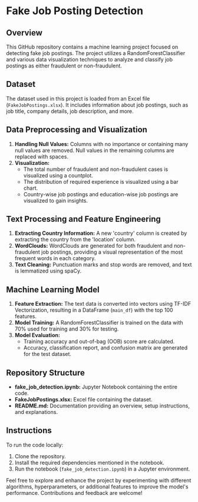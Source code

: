# Fake Job Posting Detection

## Overview
This GitHub repository contains a machine learning project focused on detecting fake job postings. The project utilizes a RandomForestClassifier and various data visualization techniques to analyze and classify job postings as either fraudulent or non-fraudulent.

## Dataset
The dataset used in this project is loaded from an Excel file (`FakeJobPostings.xlsx`). It includes information about job postings, such as job title, company details, job description, and more.

## Data Preprocessing and Visualization
1. **Handling Null Values:** Columns with no importance or containing many null values are removed. Null values in the remaining columns are replaced with spaces.
2. **Visualization:**
    - The total number of fraudulent and non-fraudulent cases is visualized using a countplot.
    - The distribution of required experience is visualized using a bar chart.
    - Country-wise job postings and education-wise job postings are visualized to gain insights.

## Text Processing and Feature Engineering
1. **Extracting Country Information:** A new 'country' column is created by extracting the country from the 'location' column.
2. **WordClouds:** WordClouds are generated for both fraudulent and non-fraudulent job postings, providing a visual representation of the most frequent words in each category.
3. **Text Cleaning:** Punctuation marks and stop words are removed, and text is lemmatized using spaCy.

## Machine Learning Model
1. **Feature Extraction:** The text data is converted into vectors using TF-IDF Vectorization, resulting in a DataFrame (`main_df`) with the top 100 features.
2. **Model Training:** A RandomForestClassifier is trained on the data with 70% used for training and 30% for testing.
3. **Model Evaluation:**
    - Training accuracy and out-of-bag (OOB) score are calculated.
    - Accuracy, classification report, and confusion matrix are generated for the test dataset.

## Repository Structure
- **fake_job_detection.ipynb:** Jupyter Notebook containing the entire code.
- **FakeJobPostings.xlsx:** Excel file containing the dataset.
- **README.md:** Documentation providing an overview, setup instructions, and explanations.

## Instructions
To run the code locally:
1. Clone the repository.
2. Install the required dependencies mentioned in the notebook.
3. Run the notebook (`fake_job_detection.ipynb`) in a Jupyter environment.

Feel free to explore and enhance the project by experimenting with different algorithms, hyperparameters, or additional features to improve the model's performance. Contributions and feedback are welcome!
